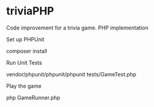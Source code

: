 # triviaPHP
Code improvement for a trivia game. PHP implementation

Set up PHPUnit

composer install

Run Unit Tests

vendor/phpunit/phpunit/phpunit tests/GameTest.php

Play the game

php GameRunner.php
